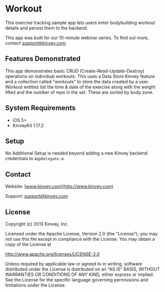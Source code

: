 Workout
===========

This exercise tracking sample app lets users enter bodybuilding workout details and persist them to the backend. 

This app was built for our 10-minute webinar series. To find out more, contact support@kinvey.com. 


## Features Demonstrated
This app demonstrates basic CRUD (Create-Read-Update-Destroy) operations on individual workouts. This uses a Data Store Kinvey feature and a collection called "workouts" to store the data created by a user. Workout entities list the time & date of the exercise along with the weight lifted and the number of reps in the set. These are sorted by body zone. 

## System Requirements

* iOS 5+ 
* KinveyKit 1.17.2

## Setup
No Additional Setup is needed beyond adding a new Kinvey backend credentials to `AppDelegate.m`.

## Contact
Website: [www.kinvey.com](http://www.kinvey.com)

Support: [support@kinvey.com](http://docs.kinvey.com/mailto:support@kinvey.com)

## License

Copyright (c) 2013 Kinvey, Inc.

Licensed under the Apache License, Version 2.0 (the "License");
you may not use this file except in compliance with the License.
You may obtain a copy of the License at

http://www.apache.org/licenses/LICENSE-2.0

Unless required by applicable law or agreed to in writing, software
distributed under the License is distributed on an "AS IS" BASIS,
WITHOUT WARRANTIES OR CONDITIONS OF ANY KIND, either express or implied.
See the License for the specific language governing permissions and
limitations under the License.